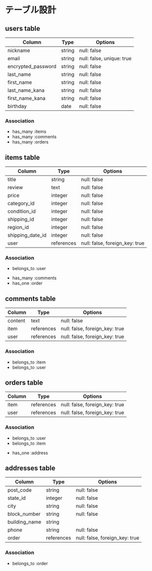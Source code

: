 # テーブル設計

## users table

| Column             | Type             | Options                   |
|--------------------|------------------|---------------------------|
| nickname           | string           | null: false               |
| email              | string           | null: false, unique: true |
| encrypted_password | string           | null: false               |
| last_name          | string           | null: false               |
| first_name         | string           | null: false               |
| last_name_kana     | string           | null: false               |
| first_name_kana    | string           | null: false               |
| birthday           | date             | null: false               |

### Association

* has_many :items
* has_many :comments
* has_many :orders

## items table

| Column           | Type       | Options                        |
|------------------|------------|--------------------------------|
| title            | string     | null: false                    |
| review           | text       | null: false                    |
| price            | integer    | null: false                    |
| category_id      | integer    | null: false                    |
| condition_id     | integer    | null: false                    |
| shipping_id      | integer    | null: false                    |
| region_id        | integer    | null: false                    |
| shipping_date_id | integer    | null: false                    |
| user             | references | null: false, foreign_key: true |

### Association

- belongs_to :user
* has_many :comments
* has_one :order

## comments table

| Column      | Type       | Options                        |
|-------------|------------|--------------------------------|
| content     | text       | null: false                    |
| item        | references | null: false, foreign_key: true |
| user        | references | null: false, foreign_key: true |

### Association

- belongs_to :item
- belongs_to :user

## orders table

| Column      | Type       | Options                        |
|-------------|------------|--------------------------------|
| item        | references | null: false, foreign_key: true |
| user        | references | null: false, foreign_key: true |

### Association

- belongs_to :user
- belongs_to :item
* has_one :address

## addresses table

| Column          | Type             | Options                        |
|-----------------|------------------|--------------------------------|
| post_code       | string           | null: false                    |
| state_id        | integer          | null: false                    |
| city            | string           | null: false                    |
| block_number    | string           | null: false                    |
| building_name   | string           |                                |
| phone           | string           | null: false                    |
| order           | references       | null: false, foreign_key: true |


### Association

- belongs_to :order
